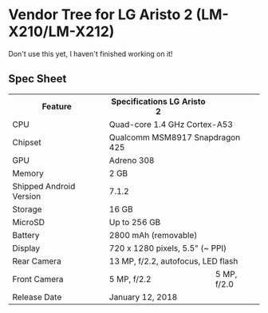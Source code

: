 # Vendor Tree for LG Aristo 2 (LM-X210/LM-X212)
Don't use this yet, I haven't finished working on it!
## Spec Sheet
<table>
  <tr>
    <th>Feature</th>
    <th>Specifications LG Aristo 2</th>
  </tr>
  <tr>
    <td>CPU</td>
    <td colspan="2">Quad-core 1.4 GHz Cortex-A53</td>
  </tr>
  <tr>
    <td>Chipset</td>
    <td colspan="2">Qualcomm MSM8917 Snapdragon 425</td>
  </tr>
  <tr>
    <td>GPU</td>
    <td colspan="2">Adreno 308</td>
  </tr>
  <tr>
    <td>Memory</td>
    <td>2 GB</td>
  </tr>
  <tr>
    <td>Shipped Android Version</td>
    <td>7.1.2</td>
  </tr>
  <tr>
    <td>Storage</td>
    <td>16 GB</td>
  </tr>
  <tr>
    <td>MicroSD</td>
    <td colspan="2">Up to 256 GB</td>
  </tr>
  <tr>
    <td>Battery</td>
    <td>2800 mAh (removable)</td>
  </tr>
  <tr>
    <td>Display</td>
    <td colspan="2">720 x 1280 pixels, 5.5" (~ PPI)</td>
  </tr>
  <tr>
    <td>Rear Camera</td>
    <td colspan="2">13 MP, f/2.2, autofocus, LED flash</td>
  </tr>
  <tr>
    <td>Front Camera</td>
    <td>5 MP, f/2.2</td>
    <td>5 MP, f/2.0</td>
  </tr>
  <tr>
    <td>Release Date</td>
    <td>January 12, 2018</tr>
</table>
